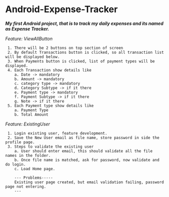 # Android-Expense-Tracker
**_My first Android project, that is to track my daily expenses and its named as Expense Tracker._**

_Feature: ViewAllButton_
```
 1. There will be 2 buttons on top section of screen
 2. By default Transactions button is clicked, so all transaction list will be displayed below.
 3. When Payments button is clicked, list of payment types will be displayed.
 4. Each Transaction show details like 
    a. Date -> mandatory
    b. Amount -> mandatory
    c. category type -> mandatory
    d. Category Subtype -> if it there
    e. Payment type -> mandatory
    f. Payment Subtype -> if it there
    g. Note -> if it there
 5. Each Payment type show details like
    a. Payment Type
    b. Total Amount 
```

_Feature: ExistingUser_
```
 1. Login existing user, feature development.
 2. Save the New User email as file name, store password in side the profile page.
 3. Steps to validate the existing user
    a. User should enter email, this should validate all the file names in the folder.
    b. Once file name is matched, ask for password, now validate and do login.   
    c. Load Home page.
    
    --- Problems-----
    Existing user page created, but email validation failing, password page not entering.
    ---
```